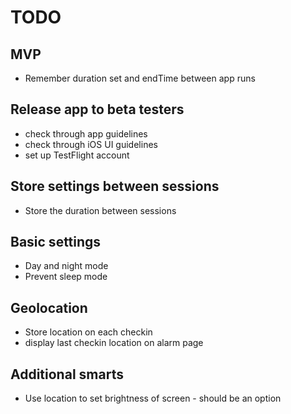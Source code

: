 # TODO

## MVP

* Remember duration set and endTime between app runs

## Release app to beta testers

* check through app guidelines
* check through iOS UI guidelines
* set up TestFlight account

## Store settings between sessions

* Store the duration between sessions

## Basic settings

* Day and night mode
* Prevent sleep mode

## Geolocation

* Store location on each checkin
* display last checkin location on alarm page

## Additional smarts

* Use location to set brightness of screen - should be an option
